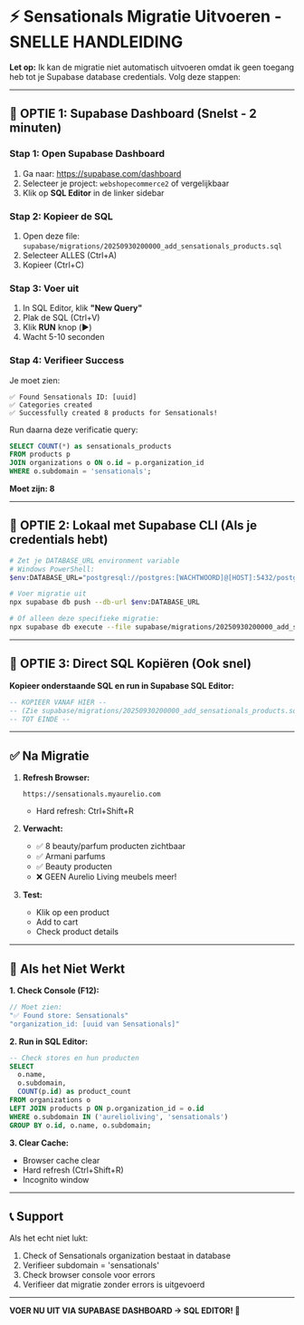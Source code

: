 # ⚡ Sensationals Migratie Uitvoeren - SNELLE HANDLEIDING

**Let op:** Ik kan de migratie niet automatisch uitvoeren omdat ik geen toegang heb tot je Supabase database credentials. Volg deze stappen:

---

## 🚀 OPTIE 1: Supabase Dashboard (Snelst - 2 minuten)

### **Stap 1: Open Supabase Dashboard**
1. Ga naar: https://supabase.com/dashboard
2. Selecteer je project: `webshopecommerce2` of vergelijkbaar
3. Klik op **SQL Editor** in de linker sidebar

### **Stap 2: Kopieer de SQL**
1. Open deze file: `supabase/migrations/20250930200000_add_sensationals_products.sql`
2. Selecteer ALLES (Ctrl+A)
3. Kopieer (Ctrl+C)

### **Stap 3: Voer uit**
1. In SQL Editor, klik **"New Query"**
2. Plak de SQL (Ctrl+V)
3. Klik **RUN** knop (▶️)
4. Wacht 5-10 seconden

### **Stap 4: Verifieer Success**
Je moet zien:
```
✅ Found Sensationals ID: [uuid]
✅ Categories created
✅ Successfully created 8 products for Sensationals!
```

Run daarna deze verificatie query:
```sql
SELECT COUNT(*) as sensationals_products
FROM products p
JOIN organizations o ON o.id = p.organization_id
WHERE o.subdomain = 'sensationals';
```

**Moet zijn: 8**

---

## 🚀 OPTIE 2: Lokaal met Supabase CLI (Als je credentials hebt)

```bash
# Zet je DATABASE_URL environment variable
# Windows PowerShell:
$env:DATABASE_URL="postgresql://postgres:[WACHTWOORD]@[HOST]:5432/postgres"

# Voer migratie uit
npx supabase db push --db-url $env:DATABASE_URL

# Of alleen deze specifieke migratie:
npx supabase db execute --file supabase/migrations/20250930200000_add_sensationals_products.sql --db-url $env:DATABASE_URL
```

---

## 🚀 OPTIE 3: Direct SQL Kopiëren (Ook snel)

**Kopieer onderstaande SQL en run in Supabase SQL Editor:**

```sql
-- KOPIEER VANAF HIER --
-- (Zie supabase/migrations/20250930200000_add_sensationals_products.sql)
-- TOT EINDE --
```

---

## ✅ Na Migratie

1. **Refresh Browser:**
   ```
   https://sensationals.myaurelio.com
   ```
   - Hard refresh: Ctrl+Shift+R

2. **Verwacht:**
   - ✅ 8 beauty/parfum producten zichtbaar
   - ✅ Armani parfums
   - ✅ Beauty producten
   - ❌ GEEN Aurelio Living meubels meer!

3. **Test:**
   - Klik op een product
   - Add to cart
   - Check product details

---

## 🐛 Als het Niet Werkt

**1. Check Console (F12):**
```javascript
// Moet zien:
"✅ Found store: Sensationals"
"organization_id: [uuid van Sensationals]"
```

**2. Run in SQL Editor:**
```sql
-- Check stores en hun producten
SELECT 
  o.name,
  o.subdomain,
  COUNT(p.id) as product_count
FROM organizations o
LEFT JOIN products p ON p.organization_id = o.id
WHERE o.subdomain IN ('aurelioliving', 'sensationals')
GROUP BY o.id, o.name, o.subdomain;
```

**3. Clear Cache:**
- Browser cache clear
- Hard refresh (Ctrl+Shift+R)
- Incognito window

---

## 📞 Support

Als het echt niet lukt:
1. Check of Sensationals organization bestaat in database
2. Verifieer subdomain = 'sensationals'
3. Check browser console voor errors
4. Verifieer dat migratie zonder errors is uitgevoerd

---

**VOER NU UIT VIA SUPABASE DASHBOARD → SQL EDITOR! 🚀**
